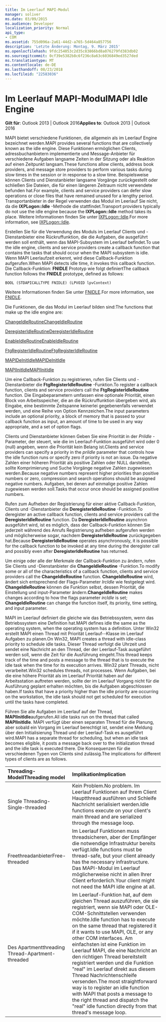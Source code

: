 ```yaml
---
title: Im Leerlauf MAPI-Modul
manager: soliver
ms.date: 03/09/2015
ms.audience: Developer
localization_priority: Normal
api_type:
- COM
ms.assetid: 755d096a-2a61-44d2-a765-5d464a857756
description: 'Letzte Änderung: Montag, 9. März 2015'
ms.openlocfilehash: 9fdc254053c2d35c83866bd8a076279fd383db02
ms.sourcegitcommit: 0cf39e5382b8c6f236c8a63c6036849ed3527ded
ms.translationtype: MT
ms.contentlocale: de-DE
ms.lasthandoff: 08/23/2018
ms.locfileid: "22583036"
---
```

# <a name="mapi-idle-engine"></a><span data-ttu-id="0c1f5-103">Im Leerlauf MAPI-Modul</span><span class="sxs-lookup"><span data-stu-id="0c1f5-103">MAPI Idle Engine</span></span>

  
  
<span data-ttu-id="0c1f5-104">**Gilt für**: Outlook 2013 | Outlook 2016</span><span class="sxs-lookup"><span data-stu-id="0c1f5-104">**Applies to**: Outlook 2013 | Outlook 2016</span></span> 
  
<span data-ttu-id="0c1f5-105">MAPI bietet verschiedene Funktionen, die allgemein als im Leerlauf Engine bezeichnet werden.</span><span class="sxs-lookup"><span data-stu-id="0c1f5-105">MAPI provides several functions that are collectively known as the idle engine.</span></span> <span data-ttu-id="0c1f5-106">Diese Funktionen ermöglichen Clients, adressbuchanbietern implementierte und Message-Anbieter für verschiedene Aufgaben langsame Zeiten in der Sitzung oder als Reaktion auf einen Zeitpunkt langsam.</span><span class="sxs-lookup"><span data-stu-id="0c1f5-106">These functions allow clients, address book providers, and message store providers to perform various tasks during slow times in the session or in response to a slow time.</span></span> <span data-ttu-id="0c1f5-107">Beispielsweise können Clients und Dienstanbieter langsame Vorgänge zurückgestellt oder schließen Sie Dateien, die für einen längeren Zeitraum nicht verwendete befunden hat.</span><span class="sxs-lookup"><span data-stu-id="0c1f5-107">For example, clients and service providers can defer slow operations or close files that have remained unused for a lengthy period.</span></span> <span data-ttu-id="0c1f5-108">Transportanbieter in der Regel verwenden das Modul im Leerlauf Sie nicht, da die **IXPLogon::Idle** -Methode die stattfindet.</span><span class="sxs-lookup"><span data-stu-id="0c1f5-108">Transport providers typically do not use the idle engine because the **IXPLogon::Idle** method takes its place.</span></span> <span data-ttu-id="0c1f5-109">Weitere Informationen finden Sie unter [IXPLogon::Idle](ixplogon-idle.md).</span><span class="sxs-lookup"><span data-stu-id="0c1f5-109">For more information, see [IXPLogon::Idle](ixplogon-idle.md).</span></span>
  
<span data-ttu-id="0c1f5-110">Erstellen Sie für die Verwendung des Moduls im Leerlauf Clients und -Dienstanbieter eine Rückruffunktion, die die Aufgaben, die ausgeführt werden soll enthält, wenn das MAPI-Subsystem im Leerlauf befindet.</span><span class="sxs-lookup"><span data-stu-id="0c1f5-110">To use the idle engine, clients and service providers create a callback function that contains the tasks that should occur when the MAPI subsystem is idle.</span></span> <span data-ttu-id="0c1f5-111">Wenn MAPI Leerlaufzeit erkennt, wird diese Callback-Funktion aufgerufen.</span><span class="sxs-lookup"><span data-stu-id="0c1f5-111">When MAPI detects idle time, it invokes this callback function.</span></span> <span data-ttu-id="0c1f5-112">Die Callback-Funktion: **FNIDLE** Prototyp wie folgt definiert</span><span class="sxs-lookup"><span data-stu-id="0c1f5-112">The callback function follows the **FNIDLE** prototype, defined as follows:</span></span> 
  
 `BOOL (STDAPICALLTYPE FNIDLE) (LPVOID lpvContext)`
  
<span data-ttu-id="0c1f5-113">Weitere Informationen finden Sie unter [FNIDLE](fnidle.md).</span><span class="sxs-lookup"><span data-stu-id="0c1f5-113">For more information, see [FNIDLE](fnidle.md).</span></span>
  
<span data-ttu-id="0c1f5-114">Die Funktionen, die das Modul im Leerlauf bilden sind:</span><span class="sxs-lookup"><span data-stu-id="0c1f5-114">The functions that make up the idle engine are:</span></span>
  
[<span data-ttu-id="0c1f5-115">ChangeIdleRoutine</span><span class="sxs-lookup"><span data-stu-id="0c1f5-115">ChangeIdleRoutine</span></span>](changeidleroutine.md)
  
[<span data-ttu-id="0c1f5-116">DeregisterIdleRoutine</span><span class="sxs-lookup"><span data-stu-id="0c1f5-116">DeregisterIdleRoutine</span></span>](deregisteridleroutine.md)
  
[<span data-ttu-id="0c1f5-117">EnableIdleRoutine</span><span class="sxs-lookup"><span data-stu-id="0c1f5-117">EnableIdleRoutine</span></span>](enableidleroutine.md)
  
[<span data-ttu-id="0c1f5-118">FtgRegisterIdleRoutine</span><span class="sxs-lookup"><span data-stu-id="0c1f5-118">FtgRegisterIdleRoutine</span></span>](ftgregisteridleroutine.md)
  
[<span data-ttu-id="0c1f5-119">MAPIDeInitIdle</span><span class="sxs-lookup"><span data-stu-id="0c1f5-119">MAPIDeInitIdle</span></span>](mapideinitidle.md)
  
[<span data-ttu-id="0c1f5-120">MAPIInitIdle</span><span class="sxs-lookup"><span data-stu-id="0c1f5-120">MAPIInitIdle</span></span>](mapiinitidle.md)
  
<span data-ttu-id="0c1f5-121">Um eine Callback-Funktion zu registrieren, rufen Sie Clients und -Dienstanbieter die **FtgRegisterIdleRoutine** -Funktion.</span><span class="sxs-lookup"><span data-stu-id="0c1f5-121">To register a callback function, clients and service providers call the **FtgRegisterIdleRoutine** function.</span></span> <span data-ttu-id="0c1f5-122">Die Eingabeparametern umfassen eine optionale Priorität, einen Block von Arbeitsspeicher, die an die Rückruffunktion übergeben wird, als Eingabe, eine bestimmte Zeitspanne keinerlei gegebenenfalls verwendet werden, und eine Reihe von Option Kennzeichen.</span><span class="sxs-lookup"><span data-stu-id="0c1f5-122">The input parameters include an optional priority, a block of memory that is passed to your callback function as input, an amount of time to be used in any way appropriate, and a set of option flags.</span></span> 
  
<span data-ttu-id="0c1f5-123">Clients und Dienstanbieter können Geben Sie eine Priorität in der _PriIdle_ -Parameter, der steuert, wie die im Leerlauf-Funktion ausgeführt wird oder 0 (null) angeben, wenn die Priorität kein Belang ist.</span><span class="sxs-lookup"><span data-stu-id="0c1f5-123">Clients and service providers can specify a priority in the  _priIdle_ parameter that controls how the idle function runs or specify zero if priority is not an issue.</span></span> <span data-ttu-id="0c1f5-124">Da negative Zahlen einer höheren Priorität als positive Zahlen oder NULL darstellen, sollte Komprimierung und Suche Vorgänge negative Zahlen zugewiesen werden.</span><span class="sxs-lookup"><span data-stu-id="0c1f5-124">Because negative numbers represent higher priorities than positive numbers or zero, compression and search operations should be assigned negative numbers.</span></span> <span data-ttu-id="0c1f5-125">Aufgaben, bei denen auf einmalige positive Zahlen zugewiesen werden soll.</span><span class="sxs-lookup"><span data-stu-id="0c1f5-125">Tasks that occur once should be assigned positive numbers.</span></span> 
  
<span data-ttu-id="0c1f5-126">Rufen zum Aufheben der Registrierung für einer aktive Callback-Funktion, Clients und -Dienstanbieter die **DeregisterIdleRoutine** -Funktion.</span><span class="sxs-lookup"><span data-stu-id="0c1f5-126">To deregister an active callback function, clients and service providers call the **DeregisterIdleRoutine** function.</span></span> <span data-ttu-id="0c1f5-127">Da **DeregisterIdleRoutine** asynchron ausgeführt wird, ist es möglich, dass der Callback-Funktion können Sie jederzeit während des Anrufs Registrierung aufheben aufgerufen werden und möglicherweise sogar, nachdem **DeregisterIdleRoutine** zurückgegeben hat.</span><span class="sxs-lookup"><span data-stu-id="0c1f5-127">Because **DeregisterIdleRoutine** operates asynchronously, it is possible for the callback function to be invoked at any time during the deregister call and possibly even after **DeregisterIdleRoutine** has returned.</span></span> 
  
<span data-ttu-id="0c1f5-128">Um einige oder alle der Merkmale der Callback-Funktion zu ändern, rufen Sie Clients und -Dienstanbieter die **ChangeIdleRoutine** -Funktion.</span><span class="sxs-lookup"><span data-stu-id="0c1f5-128">To modify some or all of the characteristics of a callback function, clients and service providers call the **ChangeIdleRoutine** function.</span></span> <span data-ttu-id="0c1f5-129">**ChangeIdleRoutine** wird, ändert sich entsprechend der Flags-Parameter _IrcIdle_ wie festgelegt wird. **ChangeIdleRoutine** können die Funktion selbst, dessen Priorität, die Einstellung und input-Parameter ändern.</span><span class="sxs-lookup"><span data-stu-id="0c1f5-129">**ChangeIdleRoutine** makes changes according to how the flags parameter  _ircIdle_ is set; **ChangeIdleRoutine** can change the function itself, its priority, time setting, and input parameter.</span></span> 
  
<span data-ttu-id="0c1f5-130">MAPI im Leerlauf definiert die gleiche wie das Betriebssystem, wenn das Betriebssystem eine Definition hat.</span><span class="sxs-lookup"><span data-stu-id="0c1f5-130">MAPI defines idle the same as the operating system, when the operating system has a definition.</span></span> <span data-ttu-id="0c1f5-131">Unter Win32 erstellt MAPI einen Thread mit Priorität Leerlauf--Klasse im Leerlauf Aufgaben zu planen.</span><span class="sxs-lookup"><span data-stu-id="0c1f5-131">On Win32, MAPI creates a thread with idle-class priority to schedule idle tasks.</span></span> <span data-ttu-id="0c1f5-132">Dieser Thread verfolgt die Uhrzeit und sendet eine Nachricht an den Thread, der der Leerlauf-Task ausgeführt werden soll, wenn die Zeit für die Ausführung eingeht.</span><span class="sxs-lookup"><span data-stu-id="0c1f5-132">This thread keeps track of the time and posts a message to the thread that is to execute the idle task when the time for its execution arrives.</span></span> <span data-ttu-id="0c1f5-133">Win32 plant Threads, nicht verarbeitet.</span><span class="sxs-lookup"><span data-stu-id="0c1f5-133">Win32 schedules threads, not processes.</span></span> <span data-ttu-id="0c1f5-134">Wenn Aufgaben, bei die eine höhere Priorität als im Leerlauf Priorität haben auf der Arbeitsstation auftreten werden, sollte der im Leerlauf Vorgang nicht für die Ausführung geplant erhalten möchten, bis die Aufgaben abgeschlossen haben.</span><span class="sxs-lookup"><span data-stu-id="0c1f5-134">If tasks that have a priority higher than the idle priority are occurring on the workstation, the idle task should not get scheduled for execution until the tasks have completed.</span></span> 
  
<span data-ttu-id="0c1f5-135">Führen Sie alle Aufgaben im Leerlauf auf der Thread, **MAPIInitIdle**aufgerufen.</span><span class="sxs-lookup"><span data-stu-id="0c1f5-135">All idle tasks run on the thread that called **MAPIInitIdle**.</span></span> <span data-ttu-id="0c1f5-136">MAPI verfügt über einen separaten Thread für die Planung, aber sobald ein Vorgang im Leerlauf berechtigt ist, sendet eine Meldung über den Initialisierung Thread und der Leerlauf-Task es ausgeführt wird.</span><span class="sxs-lookup"><span data-stu-id="0c1f5-136">MAPI has a separate thread for scheduling, but when an idle task becomes eligible, it posts a message back over to the initialization thread and the idle task is executed there.</span></span> <span data-ttu-id="0c1f5-137">Die Konsequenzen für die verschiedenen Typen von Clients sind zulässig.</span><span class="sxs-lookup"><span data-stu-id="0c1f5-137">The implications for different types of clients are as follows.</span></span>
  
|<span data-ttu-id="0c1f5-138">**Threading-Modell**</span><span class="sxs-lookup"><span data-stu-id="0c1f5-138">**Threading model**</span></span>|<span data-ttu-id="0c1f5-139">**Implikation**</span><span class="sxs-lookup"><span data-stu-id="0c1f5-139">**Implication**</span></span>|
|:-----|:-----|
|<span data-ttu-id="0c1f5-140">Single Threading-</span><span class="sxs-lookup"><span data-stu-id="0c1f5-140">Single-threaded</span></span>  <br/> |<span data-ttu-id="0c1f5-141">Kein Problem.</span><span class="sxs-lookup"><span data-stu-id="0c1f5-141">No problem.</span></span> <span data-ttu-id="0c1f5-142">Im Leerlauf Funktionen auf Ihrem Client Hauptthread ausführen und Schleife Nachricht serialisiert werden.</span><span class="sxs-lookup"><span data-stu-id="0c1f5-142">Idle functions execute on your client's main thread and are serialized through the message loop.</span></span>  <br/> |
|<span data-ttu-id="0c1f5-143">Freethreadanbieter</span><span class="sxs-lookup"><span data-stu-id="0c1f5-143">Free-threaded</span></span>  <br/> |<span data-ttu-id="0c1f5-144">Im Leerlauf Funktionen muss threadsicheren, aber der Empfänger die notwendige Infrastruktur bereits verfügt.</span><span class="sxs-lookup"><span data-stu-id="0c1f5-144">Idle functions must be thread-safe, but your client already has the necessary infrastructure.</span></span> <span data-ttu-id="0c1f5-145">Das MAPI-Modul im Leerlauf möglicherweise nicht in allen Ihrer Client erforderlich.</span><span class="sxs-lookup"><span data-stu-id="0c1f5-145">Your client might not need the MAPI idle engine at all.</span></span>  <br/> |
|<span data-ttu-id="0c1f5-146">Des Apartmentthreading Thread-</span><span class="sxs-lookup"><span data-stu-id="0c1f5-146">Apartment-threaded</span></span>  <br/> |<span data-ttu-id="0c1f5-147">Im Leerlauf-Funktion hat, auf dem gleichen Thread auszuführen, die sie registriert, wenn sie MAPI oder OLE-COM-Schnittstellen verwenden möchte.</span><span class="sxs-lookup"><span data-stu-id="0c1f5-147">Idle function has to execute on the same thread that registered it if it wants to use MAPI, OLE, or any other COM interfaces.</span></span> <span data-ttu-id="0c1f5-148">Am einfachsten ist eine Funktion im Leerlauf MAPI, die eine Nachricht an den richtigen Thread bereitstellt registriert werden und die Funktion "real" im Leerlauf direkt aus diesem Thread Nachrichtenschleife versenden.</span><span class="sxs-lookup"><span data-stu-id="0c1f5-148">The most straightforward way is to register an idle function with MAPI that posts a message to the right thread and dispatch the "real" idle function directly from that thread's message loop.</span></span>  <br/> |
   

